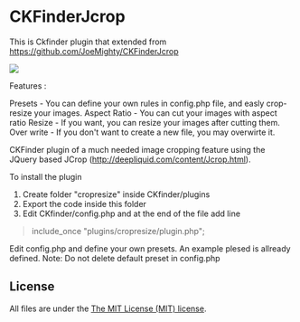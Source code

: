 CKFinderJcrop
=============
This is Ckfinder plugin that extended from https://github.com/JoeMighty/CKFinderJcrop

![](http://oi58.tinypic.com/10p6grm.jpg)

Features :

Presets - You can define your own rules in config.php file, and easly crop-resize your images.
Aspect Ratio - You can cut your images with aspect ratio
Resize - If you want, you can resize your images after cutting them.
Over write - If you don't want to create a new file, you may overwirte it.


CKFinder plugin of a much needed image cropping feature using the JQuery based JCrop (http://deepliquid.com/content/Jcrop.html).

To install the plugin
 1. Create folder "cropresize" inside CKfinder/plugins
 2. Export the code inside this folder
 3. Edit CKfinder/config.php and at the end of the file add line 

>    include_once "plugins/cropresize/plugin.php";

Edit config.php and define your own presets. An example plesed is allready defined.
Note: Do not delete default preset in config.php

License
-------
All files are under the [The MIT License (MIT) license][license].

[license]:http://en.wikipedia.org/wiki/MIT_License

